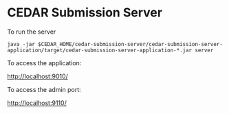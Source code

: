 # CEDAR Submission Server

To run the server

    java -jar $CEDAR_HOME/cedar-submission-server/cedar-submission-server-application/target/cedar-submission-server-application-*.jar server

To access the application:

[http://localhost:9010/]()

To access the admin port:

[http://localhost:9110/]()
